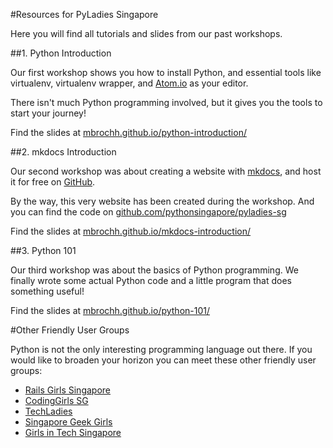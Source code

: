 #Resources for PyLadies Singapore

Here you will find all tutorials and slides from our past workshops.

##1. Python Introduction

Our first workshop shows you how to install Python, and essential tools like
virtualenv, virtualenv wrapper, and [Atom.io](https://atom.io/) as your editor.

There isn't much Python programming involved, but it gives you the tools to
start your journey!

Find the slides at [mbrochh.github.io/python-introduction/](http://mbrochh.github.io/python-introduction/)

##2. mkdocs Introduction

Our second workshop was about creating a website with
[mkdocs](http://www.mkdocs.org), and host it for free on
[GitHub](https://github.com).

By the way, this very website has been created during the workshop. And you can
find the code on
[github.com/pythonsingapore/pyladies-sg](https://github.com/pythonsingapore/pyladies-sg)

Find the slides at
[mbrochh.github.io/mkdocs-introduction/](http://mbrochh.github.io/mkdocs-introduction/)

##3. Python 101

Our third workshop was about the basics of Python programming. We finally wrote
some actual Python code and a little program that does something useful!

Find the slides at
[mbrochh.github.io/python-101/](http://mbrochh.github.io/python-101/)

#Other Friendly User Groups

Python is not the only interesting programming language out there. If you would
like to broaden your horizon you can meet these other friendly user groups:

* [Rails Girls Singapore](https://www.facebook.com/groups/railsgirlssingapore/?fref=ts)
* [CodingGirls SG](https://www.facebook.com/CodingGirls/?fref=ts)
* [TechLadies](https://www.facebook.com/TechLadies/?fref=ts)
* [Singapore Geek Girls](https://www.facebook.com/SGGeekGirls/?fref=ts)
* [Girls in Tech Singapore](https://www.facebook.com/girlsintechsg/?fref=ts)
